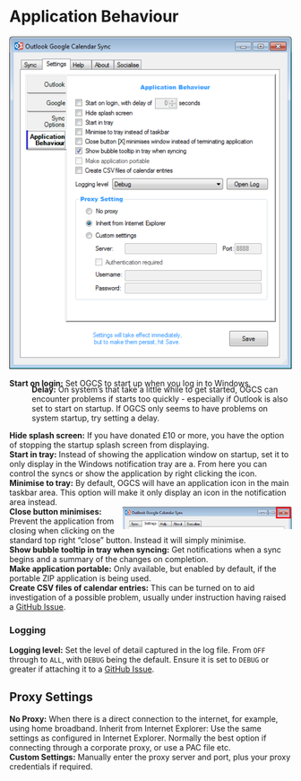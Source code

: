 # Application Behaviour

![Application Behaviour Settings Screenshot](options-appbehaviour.png)

**Start on login:** Set OGCS to start up when you log in to Windows. 
<p style="margin-left:40px;margin-top:-20px"><b>Delay:</b> On system’s that take a little while to get started, OGCS can encounter problems if starts too quickly - especially if Outlook is also set to start on startup. If OGCS only seems to have problems on system startup, try setting a delay.</p>

**Hide splash screen:** If you have donated £10 or more, you have the option of stopping the startup splash screen from displaying.  
**Start in tray:** Instead of showing the application window on startup, set it to only display in the Windows notification tray are  a. From here you can control the syncs or show the application by right clicking the icon.  
**Minimise to tray:** By default, OGCS will have an application icon in the main taskbar area. This option will make it only display an icon in the notification area instead.  
<img src="options-appbehaviour-close.png" align="right" width="60%"/>
**Close button minimises:** Prevent the application from closing when clicking on the standard top right “close” button. Instead it will simply minimise.   
**Show bubble tooltip in tray when syncing:** Get notifications when a sync begins and a summary of the changes on completion.  
**Make application portable:** Only available, but enabled by default, if the portable ZIP application is being used.  
**Create CSV files of calendar entries:** This can be turned on to aid investigation of a possible problem, usually under instruction having raised a [GitHub Issue](https://github.com/phw198/OutlookGoogleCalendarSync/issues).  

### Logging
**Logging level:** Set the level of detail captured in the log file. From `OFF` through to `ALL`, with `DEBUG` being the default. Ensure it is set to `DEBUG` or greater if attaching it to a [GitHub Issue](https://github.com/phw198/OutlookGoogleCalendarSync/issues).

## Proxy Settings
**No Proxy:** When there is a direct connection to the internet, for example, using home broadband.
Inherit from Internet Explorer: Use the same settings as configured in Internet Explorer. Normally the best option if connecting through a corporate proxy, or use a PAC file etc.  
**Custom Settings:** Manually enter the proxy server and port, plus your proxy credentials if required.
